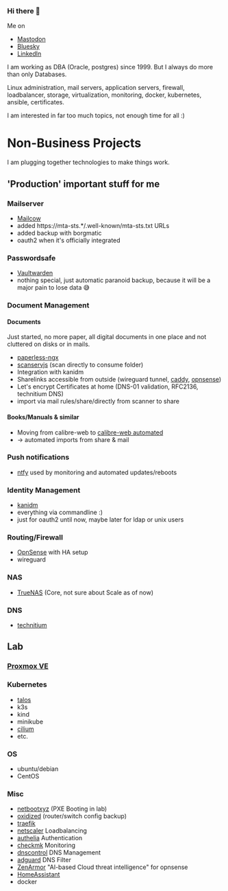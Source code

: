 ### Hi there 👋

Me on
* <a rel="me" href="https://mastodon.social/@stelb">Mastodon</a>
* <a rel="me" href="https://bsky.app/profile/stelb.bsky.social">Bluesky</a>
* <a rel="me" href="https://www.linkedin.com/in/stefanlebreton">LinkedIn</a>

I am working as DBA (Oracle, postgres) since 1999. But I always do more than only Databases.

Linux administration, mail servers, application servers, firewall, loadbalancer, storage, virtualization, monitoring, docker, kubernetes, ansible, certificates.

I am interested in far too much topics, not enough time for all :)


# Non-Business Projects
I am plugging together technologies to make things work.

## 'Production' important stuff for me
### Mailserver
* [Mailcow](https://mailcow.email/)
* added https://mta-sts.*/.well-known/mta-sts.txt URLs
* added backup with borgmatic
* oauth2 when it's officially integrated

### Passwordsafe
* [Vaultwarden](https://github.com/dani-garcia/vaultwarden)
* nothing special, just automatic paranoid backup, because it will be a major pain to lose data 😅

### Document Management
#### Documents
Just started, no more paper, all digital documents in one place and not cluttered on disks or in mails.
* [paperless-ngx](https://docs.paperless-ngx.com/)
* [scanservjs](https://github.com/sbs20/scanservjs) (scan directly to consume folder)
* Integration with kanidm
* Sharelinks accessible from outside (wireguard tunnel, [caddy](https://caddyserver.com/), [opnsense](https://opnsense.org/]))
* Let's encrypt Certificates at home (DNS-01 validation, RFC2136, technitium DNS)
* import via mail rules/share/directly from scanner to share

#### Books/Manuals & similar
* Moving from calibre-web to [calibre-web automated](https://github.com/crocodilestick/Calibre-Web-Automated)
* -> automated imports from share & mail

### Push notifications
* [ntfy](https://ntfy.sh/) used by monitoring and automated updates/reboots

### Identity Management
* [kanidm](https://kanidm.com/)
* everything via commandline :)
* just for oauth2 until now, maybe later for ldap or unix users

### Routing/Firewall
* [OpnSense](https://opnsense.org/) with HA setup
* wireguard

### NAS
* [TrueNAS](https://www.truenas.com/truenas-core/) (Core, not sure about Scale as of now)

### DNS
* [technitium](https://technitium.com/)

## Lab
### [Proxmox VE](https://www.proxmox.com/en/proxmox-virtual-environment/overview)
### Kubernetes
* [talos](https://www.talos.dev/)
* k3s
* kind
* minikube
* [cilium](https://cilium.io/)
* etc.
### OS
* ubuntu/debian
* CentOS
### Misc
* [netbootxyz](https://netboot.xyz/) (PXE Booting in lab)
* [oxidized](https://github.com/ytti/oxidized) (router/switch config backup)
* [traefik](https://traefik.io/traefik/)
* [netscaler](https://www.netscaler.com/) Loadbalancing
* [authelia](https://www.authelia.com/) Authentication
* [checkmk](https://checkmk.com/) Monitoring
* [dnscontrol](https://dnscontrol.org/) DNS Management
* [adguard](https://adguard.com/) DNS Filter
* [ZenArmor](https://www.zenarmor.com/) "AI-based Cloud threat intelligence" for opnsense
* [HomeAssistant](https://www.home-assistant.io/)
* docker

<!--
**stelb/stelb** is a ✨ _special_ ✨ repository because its `README.md` (this file) appears on your GitHub profile.

Here are some ideas to get you started:

- 🔭 I’m currently working on ...
- 🌱 I’m currently learning ...
- 👯 I’m looking to collaborate on ...
- 🤔 I’m looking for help with ...
- 💬 Ask me about ...
- 📫 How to reach me: ...
- 😄 Pronouns: ...
- ⚡ Fun fact: ...
-->
